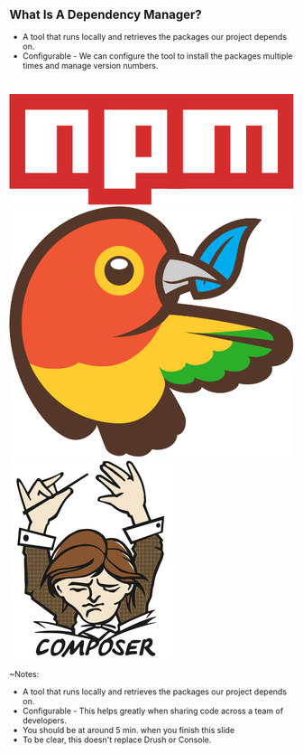 ## What Is A Dependency Manager?

* A tool that runs locally and retrieves the packages our project depends on.
* Configurable - We can configure the tool to install the packages multiple times and manage version numbers.

![NPM](../img/npm.svg)
![Bower](../img/bower-logo.svg)
![Composer](../img/logo-composer-transparent.png) 

~Notes:
* A tool that runs locally and retrieves the packages our project depends on.
* Configurable - This helps greatly when sharing code across
  a team of developers.
* You should be at around 5 min. when you finish this slide
* To be clear, this doesn't replace Drush or Console.